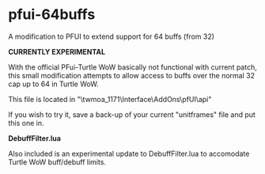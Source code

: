 # pfui-64buffs
A modification to PFUI to extend support for 64 buffs (from 32)

**CURRENTLY EXPERIMENTAL**

With the official PFui-Turtle WoW basically not functional with current patch, this small modification attempts to allow access to buffs over the normal 32 cap up to 64 in Turtle WoW.

This file is located in "\twmoa_1171\Interface\AddOns\pfUI\api"

If you wish to try it, save a back-up of your current "unitframes" file and put this one in.

**DebuffFilter.lua**

Also included is an experimental update to DebuffFilter.lua to accomodate Turtle WoW buff/debuff limits.
